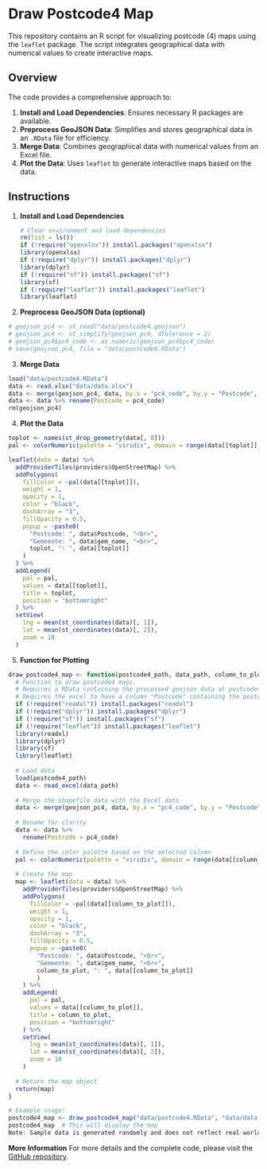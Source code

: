 # Draw Postcode4 Map

This repository contains an R script for visualizing postcode (4) maps using the `leaflet` package. The script integrates geographical data with numerical values to create interactive maps.

## Overview

The code provides a comprehensive approach to:
1. **Install and Load Dependencies**: Ensures necessary R packages are available.
2. **Preprocess GeoJSON Data**: Simplifies and stores geographical data in an `.RData` file for efficiency.
3. **Merge Data**: Combines geographical data with numerical values from an Excel file.
4. **Plot the Data**: Uses `leaflet` to generate interactive maps based on the data.

## Instructions

1. **Install and Load Dependencies**

   ```r
   # Clear environment and load dependencies
   rm(list = ls())
   if (!require("openxlsx")) install.packages("openxlsx")
   library(openxlsx)
   if (!require("dplyr")) install.packages("dplyr")
   library(dplyr)
   if (!require("sf")) install.packages("sf")
   library(sf)
   if (!require("leaflet")) install.packages("leaflet")
   library(leaflet)
   ```
   
2. **Preprocess GeoJSON Data (optional)**

  ```r
  # geojson_pc4 <- st_read("data/postcode4.geojson") 
  # geojson_pc4 <- st_simplify(geojson_pc4, dTolerance = 2) 
  # geojson_pc4$pc4_code <- as.numeric(geojson_pc4$pc4_code) 
  # save(geojson_pc4, file = "data/postcode4.RData") 
  ```
  
3. **Merge Data**

  ```r
  load("data/postcode4.RData")
  data <- read.xlsx("data/data.xlsx")
  data <- merge(geojson_pc4, data, by.x = "pc4_code", by.y = "Postcode", all.x = TRUE)
  data <- data %>% rename(Postcode = pc4_code)
  rm(geojson_pc4)
  ```
  
4. **Plot the Data**

  ```r
  toplot <- names(st_drop_geometry(data[, 8])) 
  pal <- colorNumeric(palette = "viridis", domain = range(data[[toplot]], na.rm = TRUE), na.color = "transparent")

  leaflet(data = data) %>%
    addProviderTiles(providers$OpenStreetMap) %>%
    addPolygons(
      fillColor = ~pal(data[[toplot]]),
      weight = 1,
      opacity = 1,
      color = "black",
      dashArray = "3",
      fillOpacity = 0.5,
      popup = ~paste0(
        "Postcode: ", data$Postcode, "<br>",
        "Gemeente: ", data$gem_name, "<br>",
        toplot, ": ", data[[toplot]]
      )
    ) %>%
    addLegend(
      pal = pal,
      values = data[[toplot]],
      title = toplot,
      position = "bottomright"
    ) %>%
    setView(
      lng = mean(st_coordinates(data)[, 1]),
      lat = mean(st_coordinates(data)[, 2]),
      zoom = 10
    )
  ```
  
5. **Function for Plotting**

  ```r
  draw_postcode4_map <- function(postcode4_path, data_path, column_to_plot) {
    # Function to draw postcode4 maps. 
    # Requires a RData containing the processed geojson data at postcode4_path
    # Requires the excel to have a column "Postcode" containing the postcode4 codes and corresponding values in column "column_to_plot"
    if (!require("readxl")) install.packages("readxl")
    if (!require("dplyr")) install.packages("dplyr")
    if (!require("sf")) install.packages("sf")
    if (!require("leaflet")) install.packages("leaflet")
    library(readxl)
    library(dplyr)
    library(sf)
    library(leaflet)
    
    # Load data
    load(postcode4_path)
    data <- read_excel(data_path)
    
    # Merge the shapefile data with the Excel data
    data <- merge(geojson_pc4, data, by.x = "pc4_code", by.y = "Postcode", all.x = TRUE)
    
    # Rename for clarity
    data <- data %>%
      rename(Postcode = pc4_code)
    
    # Define the color palette based on the selected column
    pal <- colorNumeric(palette = "viridis", domain = range(data[[column_to_plot]], na.rm = TRUE), na.color = "transparent")
    
    # Create the map
    map <- leaflet(data = data) %>%
      addProviderTiles(providers$OpenStreetMap) %>%
      addPolygons(
        fillColor = ~pal(data[[column_to_plot]]),
        weight = 1,
        opacity = 1,
        color = "black",
        dashArray = "3",
        fillOpacity = 0.5,
        popup = ~paste0(
          "Postcode: ", data$Postcode, "<br>",
          "Gemeente: ", data$gem_name, "<br>",
          column_to_plot, ": ", data[[column_to_plot]]
          )
      ) %>%
      addLegend(
        pal = pal,
        values = data[[column_to_plot]],
        title = column_to_plot,
        position = "bottomright"
      ) %>%
      setView(
        lng = mean(st_coordinates(data)[, 1]),
        lat = mean(st_coordinates(data)[, 2]),
        zoom = 10
      )
    
    # Return the map object
    return(map)
  }
  
  # Example usage:
  postcode4_map <- draw_postcode4_map("data/postcode4.RData", "data/data.xlsx", "population")
  postcode4_map  # This will display the map
  Note: Sample data is generated randomly and does not reflect real-world statistics.
  ```

**More Information**
  For more details and the complete code, please visit the <a href=https://sjbrou.github.io/postcode4_map/>GitHub repository</a>.